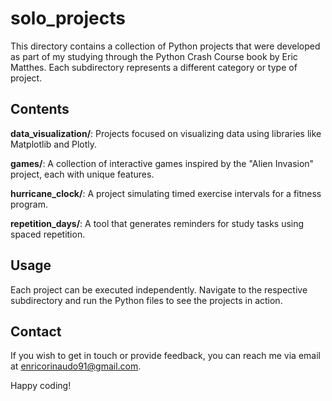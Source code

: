 # solo_projects

This directory contains a collection of Python projects that were developed as part of my studying through the Python Crash Course book by Eric Matthes. Each subdirectory represents a different category or type of project.

## Contents

**data_visualization/**:
Projects focused on visualizing data using libraries like Matplotlib and Plotly.

**games/**:
A collection of interactive games inspired by the "Alien Invasion" project, each with unique features.

**hurricane_clock/**:
A project simulating timed exercise intervals for a fitness program.

**repetition_days/**:
A tool that generates reminders for study tasks using spaced repetition.

## Usage

Each project can be executed independently. Navigate to the respective subdirectory and run the Python files to see the projects in action.

## Contact

If you wish to get in touch or provide feedback, you can reach me via email at <enricorinaudo91@gmail.com>.

Happy coding!
